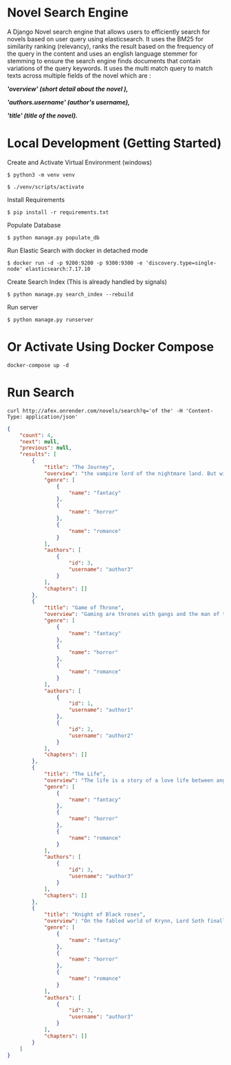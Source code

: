 # Novel Search Engine

A Django Novel search engine that allows users to efficiently search for novels based on user query using elasticsearch.
It uses the BM25 for similarity ranking (relevancy), ranks the result based on the frequency of the query in the content and uses an english language stemmer for stemming to ensure the search engine finds documents that contain variations of the query keywords. It uses the multi match query to match texts across multiple fields of the novel which are :

<b> *'overview' (short detail about the novel ),*

*'authors.username' (author's username),*

*'title' (title of the novel).* 
</b>

# Local Development (Getting Started)

Create and Activate Virtual Environment (windows)

```
$ python3 -m venv venv

$ ./venv/scripts/activate
```

Install Requirements

```
$ pip install -r requirements.txt
```

Populate Database 

```
$ python manage.py populate_db
```

Run Elastic Search with docker in detached mode

```
$ docker run -d -p 9200:9200 -p 9300:9300 -e 'discovery.type=single-node' elasticsearch:7.17.10 
```

Create Search Index (This is already handled by signals)

```
$ python manage.py search_index --rebuild

```

Run server

```
$ python manage.py runserver
```




# Or Activate Using Docker Compose

```
docker-compose up -d
```



# Run Search 

```
curl http://afex.onrender.com/novels/search?q='of the' -H 'Content-Type: application/json'
```

```json
{
    "count": 4,
    "next": null,
    "previous": null,
    "results": [
        {
            "title": "The Journey",
            "overview": "the vampire lord of the nightmare land. But with only a captive of the Vistani woman and an untrustworthy of the ghost for allies",
            "genre": [
                {
                    "name": "fantacy"
                },
                {
                    "name": "horror"
                },
                {
                    "name": "romance"
                }
            ],
            "authors": [
                {
                    "id": 3,
                    "username": "author3"
                }
            ],
            "chapters": []
        },
        {
            "title": "Game of Throne",
            "overview": "Gaming are thrones with gangs and the man of the hsjjs",
            "genre": [
                {
                    "name": "fantacy"
                },
                {
                    "name": "horror"
                },
                {
                    "name": "romance"
                }
            ],
            "authors": [
                {
                    "id": 1,
                    "username": "author1"
                },
                {
                    "id": 2,
                    "username": "author2"
                }
            ],
            "chapters": []
        },
        {
            "title": "The Life",
            "overview": "The life is a story of a love life between angelina and joe",
            "genre": [
                {
                    "name": "fantacy"
                },
                {
                    "name": "horror"
                },
                {
                    "name": "romance"
                }
            ],
            "authors": [
                {
                    "id": 3,
                    "username": "author3"
                }
            ],
            "chapters": []
        },
        {
            "title": "Knight of Black roses",
            "overview": "On the fabled world of Krynn, Lord Soth finally learns that there is a price to pay for his long history of evil deeds, a price even an undead warrior might find horrifying.",
            "genre": [
                {
                    "name": "fantacy"
                },
                {
                    "name": "horror"
                },
                {
                    "name": "romance"
                }
            ],
            "authors": [
                {
                    "id": 3,
                    "username": "author3"
                }
            ],
            "chapters": []
        }
    ]
}
```
